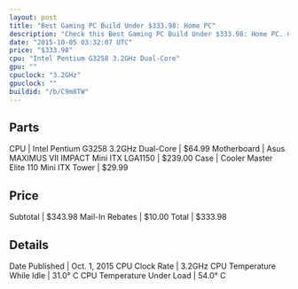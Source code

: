 ```yaml
---
layout: post
title: "Best Gaming PC Build Under $333.98: Home PC"
description: "Check this Best Gaming PC Build Under $333.98: Home PC. CPU: Intel Pentium G3258 3.2GHz Dual-Core, Motherboard: Asus MAXIMUS VII IMPACT Mini ITX LGA1150, Case: Cooler Mast"
date: "2015-10-05 03:32:07 UTC"
price: "$333.98"
cpu: "Intel Pentium G3258 3.2GHz Dual-Core"
gpu: ""
cpuclock: "3.2GHz"
gpuclock: ""
buildid: "/b/C9m8TW"
---
```


## Parts

CPU | Intel Pentium G3258 3.2GHz Dual-Core | $64.99
Motherboard | Asus MAXIMUS VII IMPACT Mini ITX LGA1150 | $239.00
Case | Cooler Master Elite 110 Mini ITX Tower | $29.99

## Price

Subtotal | $343.98
Mail-In Rebates | $10.00
Total | $333.98

## Details

Date Published | Oct. 1, 2015
CPU Clock Rate | 3.2GHz
CPU Temperature While Idle | 31.0° C
CPU Temperature Under Load | 54.0° C